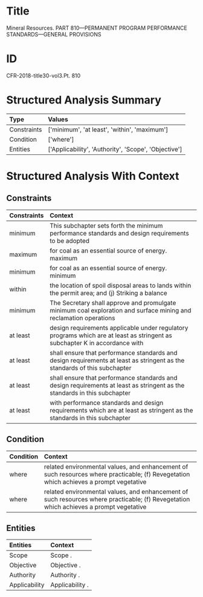 # Title

 Mineral Resources. PART 810—PERMANENT PROGRAM PERFORMANCE STANDARDS—GENERAL PROVISIONS


# ID

 CFR-2018-title30-vol3.Pt. 810


# Structured Analysis Summary

| Type        | Values                                               |
|:------------|:-----------------------------------------------------|
| Constraints | ['minimum', 'at least', 'within', 'maximum']         |
| Condition   | ['where']                                            |
| Entities    | ['Applicability', 'Authority', 'Scope', 'Objective'] |


# Structured Analysis With Context

 


## Constraints

| Constraints   | Context                                                                                                                     |
|:--------------|:----------------------------------------------------------------------------------------------------------------------------|
| minimum       | This subchapter sets forth the  minimum performance standards and design requirements to be adopted                         |
| maximum       | for coal as an essential source of energy. maximum                                                                          |
| minimum       | for coal as an essential source of energy. minimum                                                                          |
| within        | the location of spoil disposal areas to lands within the permit area; and (j) Striking a balance                            |
| minimum       | The Secretary shall approve and promulgate  minimum coal exploration and surface mining and reclamation operations          |
| at least      | design requirements applicable under regulatory programs which are at least as stringent as subchapter K in accordance with |
| at least      | shall ensure that performance standards and design requirements at least as stringent as the standards of this subchapter   |
| at least      | shall ensure that performance standards and design requirements at least as stringent as the standards in this subchapter   |
| at least      | with performance standards and design requirements which are at least as stringent as the standards in this subchapter      |


## Condition

| Condition   | Context                                                                                                                                |
|:------------|:---------------------------------------------------------------------------------------------------------------------------------------|
| where       | related environmental values, and enhancement of such resources where practicable; (f) Revegetation which achieves a prompt vegetative |
| where       | related environmental values, and enhancement of such resources where practicable; (f) Revegetation which achieves a prompt vegetative |


## Entities

| Entities      | Context         |
|:--------------|:----------------|
| Scope         | Scope .         |
| Objective     | Objective .     |
| Authority     | Authority .     |
| Applicability | Applicability . |


